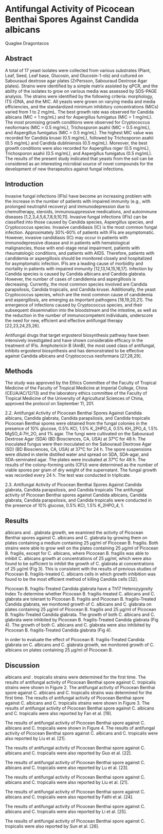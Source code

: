 # Antifungal Activity of Picocean Benthai Spores Against Candida albicans
Quaglee Dragontacos


## Abstract
A total of 17 yeast isolates were collected from various substrates (Plant, Leaf, Seed, Leaf base, Glucosin, and Glucosin-1-ols) and cultured on Sabouraud dextrose agar plates (ZrPersson, Sabouraud Dextrose Agar plates). Strains were identified by a simple matrix assisted by qPCR, and the ability of the isolates to grow on various media was assessed by SDS-PAGE analysis. The strains were identified by the following criteria: morphology, ITS rDNA, and the MIC. All yeasts were grown on varying media and media efficiencies, and the standardized minimum inhibitory concentrations (MICs) varied from 1 to 2 mg/mL. The best growth rate was observed for Candida albicans (MIC = 1 mg/mL) and for Aspergillus fumigatus (MIC = 1 mg/mL). The most promising growth conditions were observed for Cryptococcus neoformans (MIC = 0.5 mg/mL), Trichosporon asahii (MIC = 0.5 mg/mL), and Aspergillus fumigatus (MIC = 0.5 mg/mL). The highest MIC value was recorded for Candida krusei (0.5 mg/mL), followed by Trichosporon asahii (0.5 mg/mL) and Candida dubliniensis (0.5 mg/mL). Moreover, the best growth conditions were also recorded for Aspergillus niger (0.5 mg/mL), Trichosporon asahii (0.5 mg/mL), and Aspergillus fumigatus (0.5 mg/mL). The results of the present study indicated that yeasts from the soil can be considered as an interesting microbial source of novel compounds for the development of new therapeutics against fungal infections.


## Introduction
Invasive fungal infections (IFIs) have become an increasing problem with the increase in the number of patients with impaired immunity (e.g., with prolonged neutrophil recovery) and immunodepression due to chemotherapy, steroids, immunosuppressive medications, and autoimmune diseases [1,2,3,4,5,6,7,8,9,10,11]. Invasive fungal infections (IFIs) can be classified into those caused by Candida species, Aspergillus species, and Cryptococcus species. Invasive candidiasis (IC) is the most common fungal infection. Approximately 30%-60% of patients with IFIs are asymptomatic. However, invasive candidiasis (IC) may occur in patients with immunodepressive disease and in patients with hematological malignancies, those with end-stage renal impairment, patients with rheumatologic conditions, and patients with AIDS. Therefore, patients with candidemia or aspergillosis should be monitored closely and hospitalized for asymptomatic infection. IFIs are a leading cause of morbidity and mortality in patients with impaired immunity [12,13,14,15,16,17]. Infection by Candida species is caused by Candida albicans and Candida glabrata. However, the number of cases of candidemia and aspergillosis is decreasing. Currently, the most common species involved are Candida parapsilosis, Candida tropicalis, and Candida krusei. Additionally, the yeast Cryptococcus species, which are the most common cause of candidemia and aspergillosis, are emerging as important pathogens [18,19,20,21]. The emergence of infections caused by Cryptococcus species, and their subsequent dissemination into the bloodstream and the intestine, as well as the reduction in the number of immunocompetent individuals, underscore the need for new, efficient and effective antifungal therapy [22,23,24,25,26].

Antifungal drugs that target ergosterol biosynthesis pathway have been intensively investigated and have shown considerable efficacy in the treatment of IFIs. Amphotericin B (AmB), the most used class of antifungal, inhibits ergosterol biosynthesis and has demonstrated to be effective against Candida albicans and Cryptococcus neoformans [27,28,29].


## Methods
The study was approved by the Ethics Committee of the Faculty of Tropical Medicine of the Faculty of Tropical Medicine at Imperial College, China (CEUA/AC/12/13) and the laboratory ethics committee of the Faculty of Tropical Medicine of the University of Agricultural Sciences of China, approved the protocol on September 11, 201.

2.2. Antifungal Activity of Picocean Benthai Spores Against Candida albicans, Candida glabrata, Candida parapsilosis, and Candida tropicalis
Picocean Benthai spores were obtained from the fungal colonies in the presence of 10% glucose, 0.5% KCl, 1.5% K_2HPO_4, 0.5% KH_2PO_4, 1.5% MgSO_4·7H_2O, and 1% agar. The fungi were cultivated on the Sabouraud Dextrose Agar (SDA) (BD Biosciences, CA, USA) at 37°C for 48 h. The inoculated fungus were then inoculated on the Sabouraud Dextrose Agar (SD) (BD Biosciences, CA, USA) at 37°C for 24 h. The spore suspensions were diluted in sterile distilled water and spread on SDA, SDA-agar, and SDA-seminated agar. The plates were incubated at 37°C for 48 h. The results of the colony-forming units (CFU) were determined as the number of viable spores per gram of dry weight of the supernatant. The fungal growth was recorded every 24 h. The test was conducted in triplicate.

2.3. Antifungal Activity of Picocean Benthai Spores Against Candida glabrata, Candida parapsilosis, and Candida tropicalis
The antifungal activity of Picocean Benthai spores against Candida albicans, Candida glabrata, Candida parapsilosis, and Candida tropicalis were conducted in the presence of 10% glucose, 0.5% KCl, 1.5% K_2HPO_4, 1.


## Results
albicans and . glabrata growth, we examined the activity of Picocean Benthai spores against C. albicans and C. glabrata by growing them on plates containing a medium containing 25 µg/ml of Picocean B. fragilis. Both strains were able to grow well on the plates containing 25 µg/ml of Picocean B. fragilis, except for C. albicans, where Picocean B. fragilis was able to inhibit C. albicans growth at concentrations of 25 µg/ml, which were also found to be sufficient to inhibit the growth of C. glabrata at concentrations of 25 µg/ml (Fig 3). This is consistent with the results of previous studies of Picocean B. fragilis-treated C. albicans cells in which growth inhibition was found to be the most efficient method of killing Candida cells [32].

Picocean B. fragilis-Treated Candida glabrata have a Th17 Heterozygosity Index
To determine whether Picocean B. fragilis-treated C. albicans and C. glabrata are tolerant to Picocean B. fragilis and Picocean B. fragilis-Treated Candida glabrata, we monitored growth of C. albicans and C. glabrata on plates containing 25 µg/ml of Picocean B. fragilis and 25 µg/ml of Picocean B. fragilis-Treated Candida glabrata. The growth of both C. albicans and C. glabrata were inhibited by Picocean B. fragilis-Treated Candida glabrata (Fig 4). The growth of both C. albicans and C. glabrata were also inhibited by Picocean B. fragilis-Treated Candida glabrata (Fig 4).

In order to evaluate the effect of Picocean B. fragilis-Treated Candida glabrata on C. albicans and C. glabrata growth, we monitored growth of C. albicans on plates containing 25 µg/ml of Picocean B.


## Discussion
albicans and . tropicalis strains were determined for the first time. The results of antifungal activity of Picocean Benthai spore against C. tropicalis strains were shown in Figure 2. The antifungal activity of Picocean Benthai spore against C. albicans and C. tropicalis strains was determined for the first time. The results of antifungal activity of Picocean Benthai spore against C. albicans and C. tropicalis strains were shown in Figure 3. The results of antifungal activity of Picocean Benthai spore against C. albicans and C. tropicalis were also reported by Fan et al. [19].

The results of antifungal activity of Picocean Benthai spore against C. albicans and C. tropicalis were shown in Figure 4. The results of antifungal activity of Picocean Benthai spore against C. albicans and C. tropicalis were also reported by Liu et al. [21].

The results of antifungal activity of Picocean Benthai spore against C. albicans and C. tropicalis were also reported by Guo et al. [22].

The results of antifungal activity of Picocean Benthai spore against C. albicans and C. tropicalis were also reported by Lu et al. [23].

The results of antifungal activity of Picocean Benthai spore against C. albicans and C. tropicalis were also reported by Liu et al. [21].

The results of antifungal activity of Picocean Benthai spore against C. albicans and C. tropicalis were also reported by Fathi et al. [24].

The results of antifungal activity of Picocean Benthai spore against C. albicans and C. tropicalis were also reported by Li et al. [25].

The results of antifungal activity of Picocean Benthai spore against C. tropicalis were also reported by Sun et al. [26].
